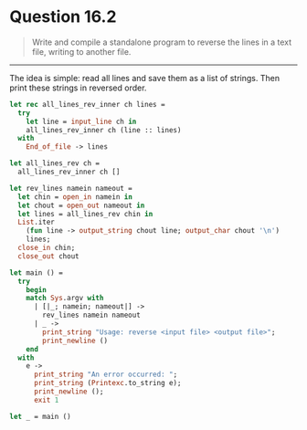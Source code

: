 # Question 16.2

> Write and compile a standalone program to reverse the lines in a text file, writing to another file.

---

The idea is simple:
read all lines and save them as a list of strings.
Then print these strings in reversed order.

```ocaml
let rec all_lines_rev_inner ch lines =
  try
    let line = input_line ch in
    all_lines_rev_inner ch (line :: lines)
  with
    End_of_file -> lines

let all_lines_rev ch =
  all_lines_rev_inner ch []

let rev_lines namein nameout =
  let chin = open_in namein in
  let chout = open_out nameout in
  let lines = all_lines_rev chin in
  List.iter
    (fun line -> output_string chout line; output_char chout '\n')
    lines;
  close_in chin;
  close_out chout

let main () =
  try
    begin
    match Sys.argv with
      | [|_; namein; nameout|] ->
        rev_lines namein nameout
      | _ ->
        print_string "Usage: reverse <input file> <output file>";
        print_newline ()
    end
  with
    e ->
      print_string "An error occurred: ";
      print_string (Printexc.to_string e);
      print_newline ();
      exit 1

let _ = main ()
```
